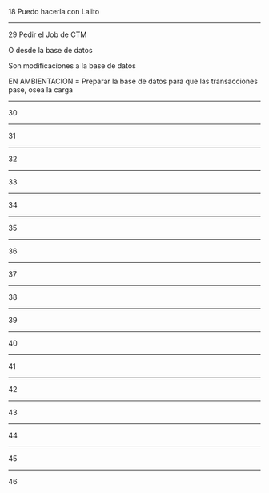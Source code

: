 18
Puedo hacerla con Lalito

---

29
Pedir el Job de CTM

O desde la base de datos 

Son modificaciones a la base de datos 

EN AMBIENTACION = Preparar la base de datos para que las transacciones pase, osea la carga


---

30

---
31

---
32

---
33

---
34

---

35

---
36

---
37

---
38

---
39

---
40

---
41

---
42

---
43

---
44

---
45

---
46

